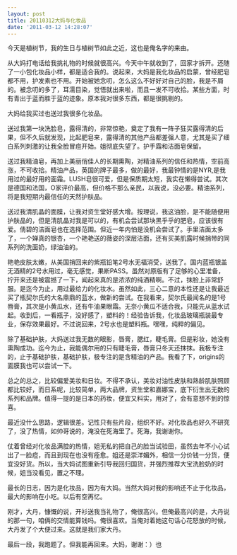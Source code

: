 ```yaml
---
layout: post
title: 20110312大妈与化妆品
date: '2011-03-12 14:28:07'
---
```



 今天是植树节，我的生日与植树节如此之近，这也是俺名字的来由。

 从大妈打电话给我挑礼物的时候就很高兴。今天中午就收到了，回家才拆开。还随了一小包化妆品小样，都是适合我的。说起来，大妈是我化妆品的启蒙，曾经肥皂都不用，护发素也不用。开始被她念叨，怎么这么不好好对自己的脸，我是不屑的。被念叨的多了，耳濡目染，觉悟就出来啦，而且一发不可收拾。某些方面，时有青出于蓝而胜于蓝的迹象。原本我对很多东西，都是很挑剔的。

 大妈给我买过也送过我很多化妆品。

 送过我第一块洗脸皂，露得清的，非常惊艳，奠定了我有一阵子狂买露得清的后果，但不久后就发现，比起肥皂来，露得清的其他产品都差强人意，尤其是买了细白系列刺激的让我全脸冒痘开始。姐彻底失望了。护手霜和洁面皂保留。

 送过我精油皂，再加上美丽俏佳人的长期熏陶，对精油系列的信任和热情，空前高涨，不可收拾。精油产品，英国的牌子最多，做的最好，我最钟情的是NYR,是我用过的最好用的面霜。LUSH皂很可爱，但是保质期太短，我实在懒得尝试。其次是德国和法国，O家评价最高，但价格不那么亲民，以我说，没必要。精油系列，将是我短期内最信任的天然护肤品。

 送过我清肌晶的面膜，让我对资生堂好感大增。按理说，我这油脸，是不能随便用护肤品的，但是清肌晶对我是可以的，有机会尝试那块黑乎乎的肥皂，应该很有爱。倩碧的洁面皂也在选择范围。但近一年内怕是没机会尝试了。手里洁面太多了，一个婵真的银杏，一个艳艳送的薇姿的深层洁面，还有买美肌露时候捎带的同系列的洗面奶，绿油油的。

 艳艳皮肤太嫩，从美国捎回来的紫瓶铅笔2号水无福消受，送我了。国内蓝瓶银盖无酒精的2号水用过，毫无感觉，果断PASS。虽然对原版有了足够的心里准备，拧开来还是被震撼了一下，闻起来真的是浓浓的纯酒精啊。不过，抹脸上非常舒服。是迄今为止，用过最给力的化妆水。虽然如此，三心二意的本性还是让我最近买了瓶契尔氏的大名鼎鼎的蓝水，做新的尝试。在我看来，契尔氏最闻名的是1号唇膏，其次是小黄瓜水，还有牛油果眼霜。无奈小黄瓜不适合我，只能先从蓝水试起。收到后，一看瓶子，没好感了，塑料的！经验告诉我，化妆品玻璃瓶装最专业，保存效果最好。不过说回来，2号水也是塑料瓶。嘿嘿，纯粹的偏见。

 除了基础护肤，大妈送过我无数的眼影，唇膏，腮红，睫毛膏。但是彩妆，她没有熏陶成功。迄今为止，我能偶尔用的只有睫毛膏，唇膏只冬天还抹抹。我极专注的，止于基础护肤，基础护肤，极专注的是含精油的产品。我看了下，origins的面膜我也可以尝试一下。

 总之的总之，比较偏爱美妆和日妆。不得不承认，美妆对油性皮肤和熟龄肌肤照顾都比较好，而日系呢，比较简单，两大品牌，资生堂和嘉娜宝，底下衍生出无数的系列和品牌。值得一提的是日本的药妆，便宜又料实，用对了，会有意想不到的惊喜。

 最近没什么思路，逻辑很差。记性只有些片段，组织不好。对化妆品也好久不研究了，没了热情，如帅哥说的，淹没在死海里了。死海，我谢谢你。

 仗着曾经对化妆品满腔的热情，姐无私的把自己的脸当试验田，虽然去年不小心试出了一脸痘，而且到现在也没有痊愈。姐还是崇洋媚外，相信一分价钱一分货，便宜没好货。所以，当大妈试图重新引导我回归国货，并强烈推荐大宝洗脸奶的时候，姐当没看见，置之不理。

 最长的日志，因为是化妆品，因为有大妈。当然大妈对我的影响还不止于化妆品，最大的影响在小吃。以后有空再忆。

 刚才，大丹，慷慨的说，开衫送我当礼物了，俺很高兴。但俺最高兴的是，大丹说的那一句，咱俩的交情能算钱吗。俺很喜欢。当俺对着她这句话心花怒放的时候，大丹发了个大便过来。这就是我们家大丹。

 最后一段，我跑题了。但我能再回来。大妈，谢谢：）也


